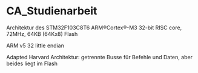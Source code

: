 # CA_Studienarbeit


Architektur des STM32F103C8T6
ARM®Cortex®-M3 32-bit RISC core, 72MHz, 64KB (64Kx8) Flash

ARM v5 32 little endian


Adapted Harvard Architektur: getrennte Busse für Befehle und Daten, aber beides liegt im Flash